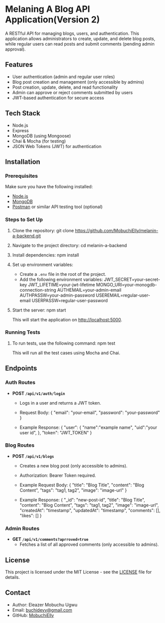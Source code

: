 # Melaning A Blog API Application(Version 2)

A RESTful API for managing blogs, users, and authentication. This application allows administrators to create, update, and delete blog posts, while regular users can read posts and submit comments (pending admin approval).

## Features
- User authentication (admin and regular user roles)
- Blog post creation and management (only accessible by admins)
- Post creation, update, delete, and read functionality
- Admin can approve or reject comments submitted by users
- JWT-based authentication for secure access

## Tech Stack
- Node.js
- Express
- MongoDB (using Mongoose)
- Chai & Mocha (for testing)
- JSON Web Tokens (JWT) for authentication

## Installation

### Prerequisites
Make sure you have the following installed:
- [Node.js](https://nodejs.org/en/)
- [MongoDB](https://www.mongodb.com/)
- [Postman](https://www.postman.com/) or similar API testing tool (optional)

### Steps to Set Up

1. Clone the repository:
   git clone https://github.com/MobuchiElly/melanin-a-backend.git

2. Navigate to the project directory:
   cd melanin-a-backend


3. Install dependencies:
   npm install

4. Set up environment variables:
   - Create a `.env` file in the root of the project.
   - Add the following environment variables:
     JWT_SECRET=your-secret-key
     JWT_LIFETIME=your-jwt-lifetime
     MONGO_URI=your-monogdb-connection-string
     AUTHEMAIL=your-admin-email
     AUTHPASSW=your-admin-password
     USEREMAIL=regular-user-email
     USERPASSW=regular-user-password

5. Start the server:
   npm start

   This will start the application on [http://localhost:5000](http://localhost:5000).

### Running Tests
1. To run tests, use the following command:
   npm test

   This will run all the test cases using Mocha and Chai.

## Endpoints

### Auth Routes

- **POST `/api/v1/auth/login`**
  - Logs in a user and returns a JWT token.
  - Request Body:
    {
      "email": "your-email",
      "password": "your-password"
    }

  - Example Response:
    {
      "user": {
        "name":"example name",
        "uid":"your user id",
      },
      "token": "JWT_TOKEN"
    }

### Blog Routes

- **POST `/api/v1/blogs`**
  - Creates a new blog post (only accessible to admins).
  - Authorization: Bearer Token required.
  - Example Request Body:
    {
      "title": "Blog Title",
      "content": "Blog Content",
      "tags": "tag1, tag2",
      "image": "image-url"
    }

  - Example Response:
    {
      "_id": "new-post-id",
      "title": "Blog Title",
      "content": "Blog Content",
      "tags": "tag1, tag2",
      "image": "image-url",
      "createdAt": "timestamp",
      "updatedAt": "timestamp",
      "comments": [],
      "likes": []
    }

### Admin Routes

- **GET `/api/v1/comments?aprroved=true`**
  - Fetches a list of all approved comments (only accessible to admins).

## License

This project is licensed under the MIT License - see the [LICENSE](LICENSE) file for details.

## Contact

- Author: Eleazer Mobuchu Ugwu
- Email: buchidevv@gmail.com
- GitHub: [MobuchiElly](https://github.com/MobuchiElly)